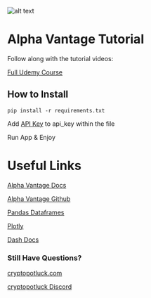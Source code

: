 ![alt text](https://i.udemycdn.com/course/480x270/2597712_9552_2.jpg)

# Alpha Vantage Tutorial

Follow along with the tutorial videos:

[Full Udemy Course](https://www.udemy.com/course/plotly-dash/?referralCode=16FC11D8981E0863E557)


## How to Install

``pip install -r requirements.txt``

Add [API Key](https://www.alphavantage.co/support/#support) to api_key within the file

Run App & Enjoy

# Useful Links

[Alpha Vantage Docs](https://www.alphavantage.co/documentation/)

[Alpha Vantage Github](https://github.com/RomelTorres/alpha_vantage)

[Pandas Dataframes](https://pandas.pydata.org/pandas-docs/stable/reference/api/pandas.DataFrame.html)

[Plotly](https://plot.ly/python/)

[Dash Docs](https://dash.plot.ly/)

### Still Have Questions?
[cryptopotluck.com](https://www.cryptopotluck.com)

[cryptopotluck Discord](https://discord.gg/rNc6xtP)
